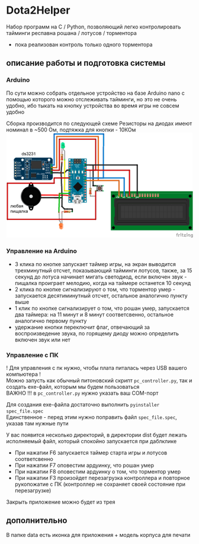 # Dota2Helper
Набор программ на C / Python, позволяющий легко контролировать тайминги респавна рошана / лотусов / торментора
- пока реализован контроль только одного торментора

## описание работы и подготовка системы

### Arduino
По сути можно собрать отдельное устройство на базе Arduino nano с помощью которого можно отслеживать тайминги, но это не очень удобно, ибо тыкать на кнопку устройства во время игры не совсем удобно

Сборка производится по следующей схеме
Резисторы на диодах имеют номинал в ~500 Ом, подтяжка для кнопки - 10КОм
![alt text](data/схема.png)

### Управление на Arduino
- 3 клика по кнопке запускает таймер игры, на экран выводится трехминутный отсчет, показывающий тайминги лотусов, также, за 15 секунд до лотуса начинает мигать светодиод, если включен звук - пищалка проиграет мелодию, когда на таймере останется 10 секунд
- 2 клика по кнопке сигнализируют о том, что торментор умер - запускается десятиминутный отсчет, остальное аналогично пункту выше
- 1 клик по кнопке сигнализирует о том, что рошан умер, запускается два таймера: на 11 минут и 8 минут соответсвенно, остальное аналогично первому пункту 
- удержание кнопки переключит флаг, отвечающий за воспроизведение звука, по горящему диоду можно определить включен звук или нет

### Управление с ПК 
! Для управления с пк нужно, чтобы плата питалась через USB вашего компьютера !\
Можно запусть как обычный питоновский скрипт `pc_controller.py`, так и создать exe-файл, которым мы будем пользоваться\
ВАЖНО !!! в `pc_controller.py` нужно указать ваш COM-порт

Для создания exe-файла достаточно выполнить `pyinstaller spec_file.spec`\
Единственное - перед этим нужно поправить файл `spec_file.spec`, указав там нужные пути

У вас появится несколько директорий, в директории dist будет лежать исполняемый файл, который спокойно запускается при даблклике 

- При нажатии F6 запускается таймер старта игры и лотусов соответсвенно
- При нажатии F7 оповестим ардуинку, что рошан умер
- При нажатии F8 оповестим ардуинку о том, что торментор умер
- При нажатии F3 произойдет перезагрузка контроллера и повторное рукопожатие с ПК (контроллер не сохраняет своей состояние при перезагрузке)

Закрыть приложение можно будет из трея

## дополнительно
В папке data есть иконка для приложения + модель корпуса для печати 
